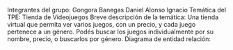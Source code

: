 Integrantes del grupo:
	Gongora Banegas Daniel
	Alonso Ignacio
Temática del TPE:
	Tienda de Videojuegos
Breve descripción de la temática:
	Una tienda virtual que permita ver varios juegos, con un precio, y cada juego pertenece a un género. Podés buscar los juegos individualmente
	por su nombre, precio, o buscarlos por género.
Diagrama de entidad relación: